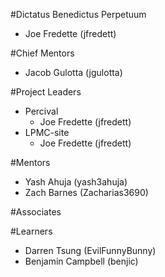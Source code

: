 #Dictatus Benedictus Perpetuum

- Joe Fredette (jfredett)

#Chief Mentors

- Jacob Gulotta (jgulotta)

#Project Leaders

- Percival
  - Joe Fredette (jfredett)
- LPMC-site
  - Joe Fredette (jfredett)

#Mentors

- Yash Ahuja (yash3ahuja)
- Zach Barnes (Zacharias3690)

#Associates


#Learners

- Darren Tsung (EvilFunnyBunny)
- Benjamin Campbell (benjic)
